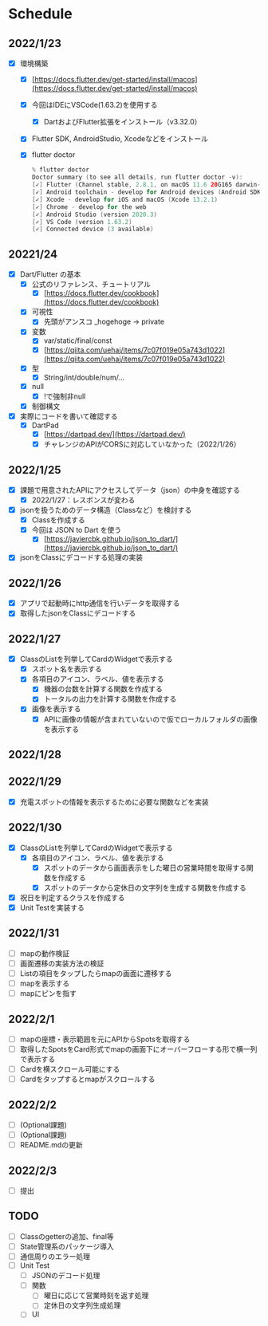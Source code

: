 
# Schedule

## 2022/1/23

- [x]  環境構築
    - [x]  [https://docs.flutter.dev/get-started/install/macos](https://docs.flutter.dev/get-started/install/macos)
    - [x]  今回はIDEにVSCode(1.63.2)を使用する
        - [x]  DartおよびFlutter拡張をインストール（v3.32.0）
    - [x]  Flutter SDK, AndroidStudio, Xcodeなどをインストール
    - [x]  flutter doctor

        ```swift
        % flutter doctor
        Doctor summary (to see all details, run flutter doctor -v):
        [✓] Flutter (Channel stable, 2.8.1, on macOS 11.6 20G165 darwin-x64, locale ja-JP)
        [✓] Android toolchain - develop for Android devices (Android SDK version 31.0.0)
        [✓] Xcode - develop for iOS and macOS (Xcode 13.2.1)
        [✓] Chrome - develop for the web
        [✓] Android Studio (version 2020.3)
        [✓] VS Code (version 1.63.2)
        [✓] Connected device (3 available)
        ```


## 20221/24

- [x]  Dart/Flutter の基本
    - [x]  公式のリファレンス、チュートリアル
        - [x]  [https://docs.flutter.dev/cookbook](https://docs.flutter.dev/cookbook)
    - [x]  可視性
        - [x]  先頭がアンスコ _hogehoge → private
    - [x]  変数
        - [x]  var/static/final/const
        - [x]  [https://qiita.com/uehaj/items/7c07f019e05a743d1022](https://qiita.com/uehaj/items/7c07f019e05a743d1022)
    - [x]  型
        - [x]  String/int/double/num/...
    - [x]  null
        - [x]  !で強制非null
    - [x]  制御構文
- [x]  実際にコードを書いて確認する
    - [x]  DartPad
        - [x]  [https://dartpad.dev/](https://dartpad.dev/)
        - [x]  チャレンジのAPIがCORSに対応していなかった（2022/1/26）

## 2022/1/25

- [x]  課題で用意されたAPIにアクセスしてデータ（json）の中身を確認する
    - [x]  2022/1/27：レスポンスが変わる
- [x]  jsonを扱うためのデータ構造（Classなど）を検討する
    - [x]  Classを作成する
    - [x]  今回は JSON to Dart を使う
        - [x]  [https://javiercbk.github.io/json_to_dart/](https://javiercbk.github.io/json_to_dart/)
- [x]  jsonをClassにデコードする処理の実装

## 2022/1/26

- [x]  アプリで起動時にhttp通信を行いデータを取得する
- [x]  取得したjsonをClassにデコードする

## 2022/1/27

- [x]  ClassのListを列挙してCardのWidgetで表示する
    - [x]  スポット名を表示する
    - [x]  各項目のアイコン、ラベル、値を表示する
        - [x]  機器の台数を計算する関数を作成する
        - [x]  トータルの出力を計算する関数を作成する
    - [x]  画像を表示する
        - [x]  APIに画像の情報が含まれていないので仮でローカルフォルダの画像を表示する

## 2022/1/28

## 2022/1/29

- [x]  充電スポットの情報を表示するために必要な関数などを実装

## 2022/1/30

- [x]  ClassのListを列挙してCardのWidgetで表示する
    - [x]  各項目のアイコン、ラベル、値を表示する
        - [x]  スポットのデータから画面表示をした曜日の営業時間を取得する関数を作成する
        - [x]  スポットのデータから定休日の文字列を生成する関数を作成する
- [x]  祝日を判定するクラスを作成する
- [x]  Unit Testを実装する

## 2022/1/31

- [ ]  mapの動作検証
- [ ]  画面遷移の実装方法の検証
- [ ]  Listの項目をタップしたらmapの画面に遷移する
- [ ]  mapを表示する
- [ ]  mapにピンを指す

## 2022/2/1

- [ ]  mapの座標・表示範囲を元にAPIからSpotsを取得する
- [ ]  取得したSpotsをCard形式でmapの画面下にオーバーフローする形で横一列で表示する
- [ ]  Cardを横スクロール可能にする
- [ ]  Cardをタップするとmapがスクロールする

## 2022/2/2

- [ ]  (Optional課題)
- [ ]  (Optional課題)
- [ ]  README.mdの更新

## 2022/2/3

- [ ]  提出

## TODO

- [ ]  Classのgetterの追加、final等
- [ ]  State管理系のパッケージ導入
- [ ]  通信周りのエラー処理
- [ ]  Unit Test
    - [ ]  JSONのデコード処理
    - [ ]  関数
        - [ ]  曜日に応じて営業時刻を返す処理
        - [ ]  定休日の文字列生成処理
    - [ ]  UI
